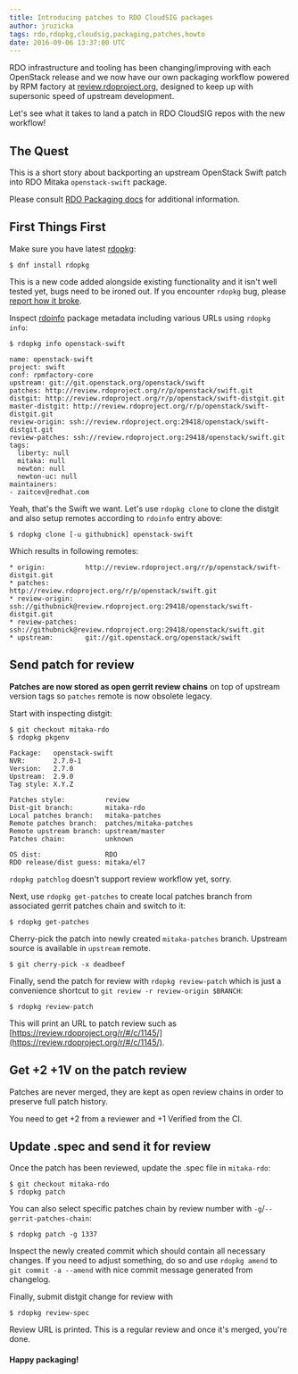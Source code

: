 ```yaml
---
title: Introducing patches to RDO CloudSIG packages
author: jruzicka
tags: rdo,rdopkg,cloudsig,packaging,patches,howto
date: 2016-09-06 13:37:00 UTC
---
```


RDO infrastructure and tooling has been changing/improving with each
OpenStack release and we now have our own packaging workflow powered by RPM
factory at [review.rdoproject.org](https://review.rdoproject.org/), designed
to keep up with supersonic speed of upstream development.

Let's see what it takes to land a patch in RDO CloudSIG repos with the new
workflow!


## The Quest

This is a short story about backporting an upstream OpenStack Swift patch into
RDO Mitaka `openstack-swift` package.

Please consult
[RDO Packaging docs](https://www.rdoproject.org/documentation/rdo-packaging/)
for additional information.


## First Things First

Make sure you have latest
[rdopkg](https://github.com/openstack-packages/rdopkg):

    $ dnf install rdopkg

This is a new code added alongside existing functionality and it isn't well
tested yet, bugs need to be ironed out. If you encounter `rdopkg` bug, please
[report how it broke](https://github.com/openstack-packages/rdopkg/issues/new).

Inspect [rdoinfo](https://github.com/redhat-openstack/rdoinfo) package
metadata including various URLs using `rdopkg info`:

    $ rdopkg info openstack-swift
    
    name: openstack-swift
    project: swift
    conf: rpmfactory-core
    upstream: git://git.openstack.org/openstack/swift
    patches: http://review.rdoproject.org/r/p/openstack/swift.git
    distgit: http://review.rdoproject.org/r/p/openstack/swift-distgit.git
    master-distgit: http://review.rdoproject.org/r/p/openstack/swift-distgit.git
    review-origin: ssh://review.rdoproject.org:29418/openstack/swift-distgit.git
    review-patches: ssh://review.rdoproject.org:29418/openstack/swift.git
    tags:
      liberty: null
      mitaka: null
      newton: null
      newton-uc: null
    maintainers: 
    - zaitcev@redhat.com

Yeah, that's the Swift we want. Let's use `rdopkg clone` to clone the distgit
and also setup remotes according to `rdoinfo` entry above:

    $ rdopkg clone [-u githubnick] openstack-swift

Which results in following remotes:

    * origin:          http://review.rdoproject.org/r/p/openstack/swift-distgit.git
    * patches:         http://review.rdoproject.org/r/p/openstack/swift.git
    * review-origin:   ssh://githubnick@review.rdoproject.org:29418/openstack/swift-distgit.git
    * review-patches:  ssh://githubnick@review.rdoproject.org:29418/openstack/swift.git
    * upstream:        git://git.openstack.org/openstack/swift


## Send patch for review


**Patches are now stored as open gerrit review chains** on top of upstream
version tags so `patches` remote is now obsolete legacy.

Start with inspecting distgit:

    $ git checkout mitaka-rdo
    $ rdopkg pkgenv

    Package:   openstack-swift
    NVR:       2.7.0-1
    Version:   2.7.0
    Upstream:  2.9.0
    Tag style: X.Y.Z

    Patches style:          review
    Dist-git branch:        mitaka-rdo
    Local patches branch:   mitaka-patches
    Remote patches branch:  patches/mitaka-patches 
    Remote upstream branch: upstream/master
    Patches chain:          unknown

    OS dist:                RDO
    RDO release/dist guess: mitaka/el7

`rdopkg patchlog` doesn't support review workflow yet, sorry.

Next, use `rdopkg get-patches` to create local patches branch from associated
gerrit patches chain and switch to it:

    $ rdopkg get-patches

Cherry-pick the patch into newly created `mitaka-patches` branch. Upstream
source is available in `upstream` remote.

    $ git cherry-pick -x deadbeef

Finally, send the patch for review with `rdopkg review-patch` which is
just a convenience shortcut to `git review -r review-origin $BRANCH`:
    
    $ rdopkg review-patch

This will print an URL to patch review such as
[https://review.rdoproject.org/r/#/c/1145/](https://review.rdoproject.org/r/#/c/1145/).


## Get +2 +1V on the patch review

Patches are never merged, they are kept as open review chains in order to
preserve full patch history.

You need to get +2 from a reviewer and +1 Verified from the CI.


## Update .spec and send it for review

Once the patch has been reviewed, update the .spec file in `mitaka-rdo`:

    $ git checkout mitaka-rdo
    $ rdopkg patch

You can also select specific patches chain by review number with
`-g`/`--gerrit-patches-chain`:

    $ rdopkg patch -g 1337

Inspect the newly created commit which should contain all necessary changes.
If you need to adjust something, do so and use `rdopkg amend` to `git commit
-a --amend` with nice commit message generated from changelog.

Finally, submit distgit change for review with

    $ rdopkg review-spec

Review URL is printed. This is a regular review and once it's merged, you're
done.


#### Happy packaging!

